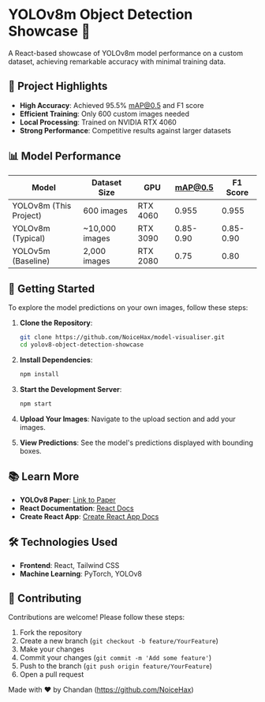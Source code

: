 # YOLOv8m Object Detection Showcase 🚀

A React-based showcase of YOLOv8m model performance on a custom dataset, achieving remarkable accuracy with minimal training data.

## 🎯 Project Highlights

- **High Accuracy**: Achieved 95.5% mAP@0.5 and F1 score
- **Efficient Training**: Only 600 custom images needed
- **Local Processing**: Trained on NVIDIA RTX 4060
- **Strong Performance**: Competitive results against larger datasets

## 📊 Model Performance

| Model                     | Dataset Size    | GPU                           | mAP@0.5 | F1 Score |
|--------------------------|-----------------|-------------------------------|----------|-----------|
| YOLOv8m (This Project)   | 600 images      | RTX 4060                     | 0.955    | 0.955     |
| YOLOv8m (Typical)        | ~10,000 images  | RTX 3090                     | 0.85-0.90 | 0.85-0.90 |
| YOLOv5m (Baseline)      | 2,000 images    | RTX 2080                     | 0.75     | 0.80      |


## 🚀 Getting Started

To explore the model predictions on your own images, follow these steps:

1. **Clone the Repository**:

   ```bash
   git clone https://github.com/NoiceHax/model-visualiser.git
   cd yolov8-object-detection-showcase
   ```

2. **Install Dependencies**:

   ```bash
   npm install
   ```

3. **Start the Development Server**:

   ```bash
   npm start
   ```

4. **Upload Your Images**: Navigate to the upload section and add your images.

5. **View Predictions**: See the model's predictions displayed with bounding boxes.

## 📚 Learn More

- **YOLOv8 Paper**: [Link to Paper](https://arxiv.org/abs/2207.02696)
- **React Documentation**: [React Docs](https://reactjs.org/docs/getting-started.html)
- **Create React App**: [Create React App Docs](https://create-react-app.dev/docs/getting-started/)

## 🛠️ Technologies Used

- **Frontend**: React, Tailwind CSS
- **Machine Learning**: PyTorch, YOLOv8

## 🤝 Contributing

Contributions are welcome! Please follow these steps:

1. Fork the repository
2. Create a new branch (`git checkout -b feature/YourFeature`)
3. Make your changes
4. Commit your changes (`git commit -m 'Add some feature'`)
5. Push to the branch (`git push origin feature/YourFeature`)
6. Open a pull request


Made with ❤️ by Chandan (https://github.com/NoiceHax)
